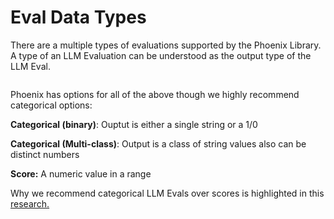 # Eval Data Types

There are a multiple types of evaluations supported by the Phoenix Library. A type of an LLM Evaluation can be understood as the output type of the LLM Eval.

&#x20;

<figure><img src="https://storage.googleapis.com/arize-assets/phoenix/assets/images/eval_types.png" alt=""><figcaption></figcaption></figure>

Phoenix has options for all of the above though we highly recommend categorical options:

**Categorical (binary)**: Ouptut is either a single string or a 1/0

**Categorical (Multi-class)**: Output is a class of string values also can be distinct numbers

**Score:** A numeric value in a range

Why we recommend categorical LLM Evals over scores is highlighted in this[ research. ](https://twitter.com/aparnadhinak/status/1748368364395721128)

###
